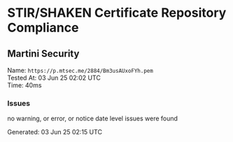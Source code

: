 # STIR/SHAKEN Certificate Repository Compliance

## Martini Security

Name: `https://p.mtsec.me/2884/Bm3usAUxoFYh.pem`\
Tested At: 03 Jun 25 02:02 UTC\
Time: 40ms

### Issues

no warning, or error, or notice date level issues were found

Generated: 03 Jun 25 02:15 UTC